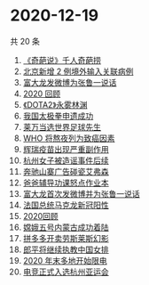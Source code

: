 # 2020-12-19

共 20 条

<!-- BEGIN -->
<!-- 最后更新时间 Sat Dec 19 2020 23:04:59 GMT+0800 (CST) -->

1. [《奇葩说》千人奇葩捞](https://www.zhihu.com/search?q=奇葩说)
2. [北京新增 2 例境外输入关联病例](https://www.zhihu.com/search?q=北京疫情)
3. [富大龙发微博为张鲁一说话](https://www.zhihu.com/search?q=张鲁一)
4. [2020 回顾](https://www.zhihu.com/search?q=2020事件)
5. [《DOTA2》永雾林渊](https://www.zhihu.com/search?q=dota2)
6. [我国太极拳申遗成功](https://www.zhihu.com/search?q=太极拳)
7. [莱万当选世界足球先生](https://www.zhihu.com/search?q=莱万)
8. [WHO 将熬夜列为致癌因素](https://www.zhihu.com/search?q=熬夜致癌)
9. [辉瑞疫苗出现严重副作用](https://www.zhihu.com/search?q=辉瑞疫苗不良反应)
10. [杭州女子被造谣事件后续](https://www.zhihu.com/search?q=女子被冤枉出轨)
11. [奔驰山寨广告碰瓷艾弗森](https://www.zhihu.com/search?q=奔驰艾弗森)
12. [爸爸辅导功课怒点作业本](https://www.zhihu.com/search?q=爸爸辅导功课)
13. [富大龙首次发微博并为张鲁一说话](https://www.zhihu.com/search?q=张鲁一)
14. [法国总统马克龙新冠阳性](https://www.zhihu.com/search?q=马克龙新冠)
15. [2020回顾](https://www.zhihu.com/search?q=2020事件)
16. [嫦娥五号内蒙古成功着陆](https://www.zhihu.com/search?q=嫦娥五号)
17. [拼多多开卖劳斯莱斯幻影](https://www.zhihu.com/search?q=拼多多劳斯莱斯)
18. [郎平将继续执教中国女排](https://www.zhihu.com/search?q=郎平)
19. [2020 年末多地开始限电](https://www.zhihu.com/search?q=限电)
20. [电竞正式入选杭州亚运会](https://www.zhihu.com/search?q=电竞入亚)

<!-- END -->
